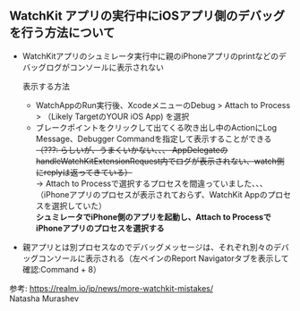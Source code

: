 WatchKit アプリの実行中にiOSアプリ側のデバッグを行う方法について
---

* WatchKitアプリのシュミレータ実行中に親のiPhoneアプリのprintなどのデバッグログがコンソールに表示されない  

  表示する方法
  
  * WatchAppのRun実行後、XcodeメニューのDebug > Attach to Process > （Likely TargetのYOUR iOS App) を選択
  * ブレークポイントをクリックして出てくる吹き出し中のActionにLog Message、Debugger Commandを指定して表示することができる  
~~（???: らしいが、うまくいかない、、、
  AppDelegateのhandleWatchKitExtensionRequest内でログが表示されない、watch側にreplyは返ってきている）~~  
→ Attach to Processで選択するプロセスを間違っていました、、、（iPhoneアプリのプロセスが表示されておらず、WatchKit Appのプロセスを選択していた）  
**シュミレータでiPhone側のアプリを起動し、Attach to ProcessでiPhoneアプリのプロセスを選択する**

* 親アプリとは別プロセスなのでデバッグメッセージは、それぞれ別々のデバッグコンソールに表示される（左ペインのReport Navigatorタブを表示して確認:Command + 8）

参考:
https://realm.io/jp/news/more-watchkit-mistakes/  
Natasha Murashev
